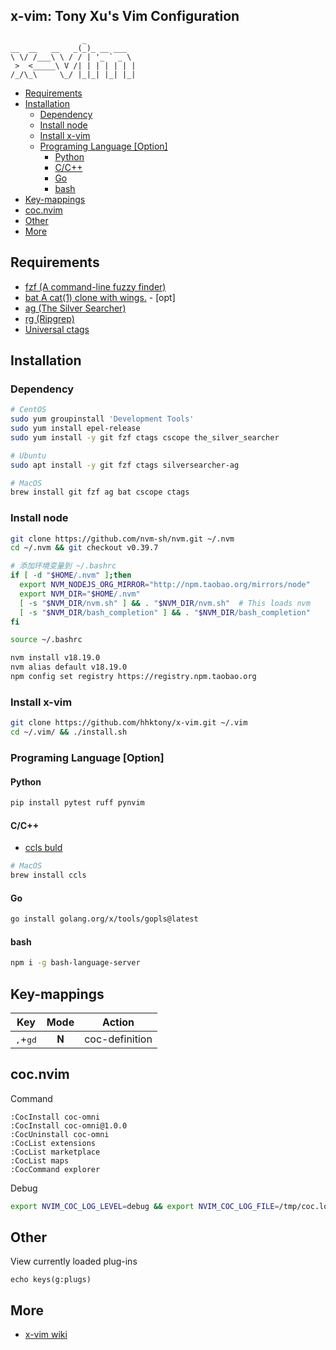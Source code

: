 ## x-vim: Tony Xu's Vim Configuration

                    _
    __  __   __   _(_)_ __ ___
    \ \/ /___\ \ / / | '_ ` _ \
     >  <_____\ V /| | | | | | |
    /_/\_\     \_/ |_|_| |_| |_|

<!-- vim-markdown-toc GFM -->

* [Requirements](#requirements)
* [Installation](#installation)
    * [Dependency](#dependency)
    * [Install node](#install-node)
    * [Install x-vim](#install-x-vim)
    * [Programing Language [Option]](#programing-language-option)
        * [Python](#python)
        * [C/C++](#cc)
        * [Go](#go)
        * [bash](#bash)
* [Key-mappings](#key-mappings)
* [coc.nvim](#cocnvim)
* [Other](#other)
* [More](#more)

<!-- vim-markdown-toc -->

## Requirements

- [fzf (A command-line fuzzy finder)](https://github.com/junegunn/fzf)
- [bat A cat(1) clone with wings.](https://github.com/sharkdp/bat) - [opt]
- [ag (The Silver Searcher)](https://github.com/ggreer/the_silver_searcher)
- [rg (Ripgrep)](https://github.com/BurntSushi/ripgrep)
- [Universal ctags](https://ctags.io)

## Installation

### Dependency

```bash
# CentOS
sudo yum groupinstall 'Development Tools'
sudo yum install epel-release
sudo yum install -y git fzf ctags cscope the_silver_searcher

# Ubuntu
sudo apt install -y git fzf ctags silversearcher-ag

# MacOS
brew install git fzf ag bat cscope ctags
```

### Install node

```bash
git clone https://github.com/nvm-sh/nvm.git ~/.nvm
cd ~/.nvm && git checkout v0.39.7

# 添加环境变量到 ~/.bashrc
if [ -d "$HOME/.nvm" ];then
  export NVM_NODEJS_ORG_MIRROR="http://npm.taobao.org/mirrors/node"
  export NVM_DIR="$HOME/.nvm"
  [ -s "$NVM_DIR/nvm.sh" ] && . "$NVM_DIR/nvm.sh"  # This loads nvm
  [ -s "$NVM_DIR/bash_completion" ] && . "$NVM_DIR/bash_completion"
fi

source ~/.bashrc

nvm install v18.19.0
nvm alias default v18.19.0
npm config set registry https://registry.npm.taobao.org
```

### Install x-vim

```bash
git clone https://github.com/hhktony/x-vim.git ~/.vim
cd ~/.vim/ && ./install.sh
```

### Programing Language [Option]

#### Python

```sh
pip install pytest ruff pynvim
```

#### C/C++

- [ccls buld](https://github.com/MaskRay/ccls/wiki/Build)

```sh
# MacOS
brew install ccls
```

#### Go

```bash
go install golang.org/x/tools/gopls@latest
```

#### bash

```sh
npm i -g bash-language-server
```

## Key-mappings

| Key                        | Mode   | Action
| -----                      | :----: | --------
| <kbd>,</kbd>+<kbd>gd</kbd> | 𝐍      | coc-definition

## coc.nvim

Command

```vim
:CocInstall coc-omni
:CocInstall coc-omni@1.0.0
:CocUninstall coc-omni
:CocList extensions
:CocList marketplace
:CocList maps
:CocCommand explorer
```

Debug

```bash
export NVIM_COC_LOG_LEVEL=debug && export NVIM_COC_LOG_FILE=/tmp/coc.log
```

## Other

View currently loaded plug-ins

```vim
echo keys(g:plugs)
```

## More

- [x-vim wiki](https://github.com/hhktony/x-vim/wiki)
